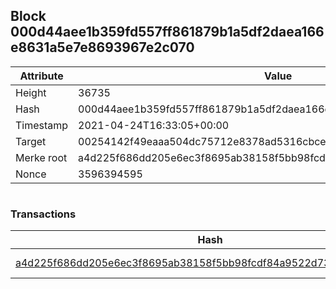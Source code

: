## Block 000d44aee1b359fd557ff861879b1a5df2daea166e8631a5e7e8693967e2c070

Attribute | Value
--- | ---
Height | 36735
Hash | 000d44aee1b359fd557ff861879b1a5df2daea166e8631a5e7e8693967e2c070
Timestamp | 2021-04-24T16:33:05+00:00
Target | 00254142f49eaaa504dc75712e8378ad5316cbcead634704b3734b6271167cc4
Merke root | a4d225f686dd205e6ec3f8695ab38158f5bb98fcdf84a9522d734128aa88c50b
Nonce | 3596394595

```

```

### Transactions

Hash | Amount
--- | ---
[a4d225f686dd205e6ec3f8695ab38158f5bb98fcdf84a9522d734128aa88c50b](a4d225f686dd205e6ec3f8695ab38158f5bb98fcdf84a9522d734128aa88c50b.md) | 10.00000000 SKEPTI 
